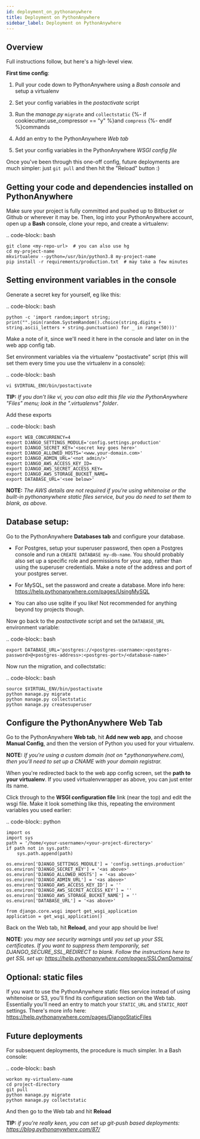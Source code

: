 ```yaml
---
id: deployment_on_pythonanywhere
title: Deployment on PythonAnywhere
sidebar_label: Deployment on PythonAnywhere
---
```


## Overview

Full instructions follow, but here's a high-level view.

**First time config**:

1. Pull your code down to PythonAnywhere using a _Bash console_ and setup a virtualenv

2. Set your config variables in the _postactivate_ script

3. Run the _manage.py_ `migrate` and `collectstatic` {%- if cookiecutter.use_compressor == "y" %}and `compress` {%- endif %}commands

4. Add an entry to the PythonAnywhere _Web tab_

5. Set your config variables in the PythonAnywhere _WSGI config file_

Once you've been through this one-off config, future deployments are much simpler: just `git pull` and then hit the "Reload" button :)

## Getting your code and dependencies installed on PythonAnywhere

Make sure your project is fully committed and pushed up to Bitbucket or Github or wherever it may be. Then, log into your PythonAnywhere account, open up a **Bash** console, clone your repo, and create a virtualenv:

.. code-block:: bash

    git clone <my-repo-url>  # you can also use hg
    cd my-project-name
    mkvirtualenv --python=/usr/bin/python3.8 my-project-name
    pip install -r requirements/production.txt  # may take a few minutes

## Setting environment variables in the console

Generate a secret key for yourself, eg like this:

.. code-block:: bash

    python -c 'import random;import string; print("".join(random.SystemRandom().choice(string.digits + string.ascii_letters + string.punctuation) for _ in range(50)))'

Make a note of it, since we'll need it here in the console and later on in the web app config tab.

Set environment variables via the virtualenv "postactivate" script (this will set them every time you use the virtualenv in a console):

.. code-block:: bash

    vi $VIRTUAL_ENV/bin/postactivate

**TIP:** _If you don't like vi, you can also edit this file via the PythonAnywhere "Files" menu; look in the ".virtualenvs" folder_.

Add these exports

.. code-block:: bash

    export WEB_CONCURRENCY=4
    export DJANGO_SETTINGS_MODULE='config.settings.production'
    export DJANGO_SECRET_KEY='<secret key goes here>'
    export DJANGO_ALLOWED_HOSTS='<www.your-domain.com>'
    export DJANGO_ADMIN_URL='<not admin/>'
    export DJANGO_AWS_ACCESS_KEY_ID=
    export DJANGO_AWS_SECRET_ACCESS_KEY=
    export DJANGO_AWS_STORAGE_BUCKET_NAME=
    export DATABASE_URL='<see below>'

**NOTE:** _The AWS details are not required if you're using whitenoise or the built-in pythonanywhere static files service, but you do need to set them to blank, as above._

## Database setup:

Go to the PythonAnywhere **Databases tab** and configure your database.

- For Postgres, setup your superuser password, then open a Postgres console and run a `CREATE DATABASE my-db-name`. You should probably also set up a specific role and permissions for your app, rather than using the superuser credentials. Make a note of the address and port of your postgres server.

- For MySQL, set the password and create a database. More info here: https://help.pythonanywhere.com/pages/UsingMySQL

- You can also use sqlite if you like! Not recommended for anything beyond toy projects though.

Now go back to the _postactivate_ script and set the `DATABASE_URL` environment variable:

.. code-block:: bash

    export DATABASE_URL='postgres://<postgres-username>:<postgres-password>@<postgres-address>:<postgres-port>/<database-name>'

Now run the migration, and collectstatic:

.. code-block:: bash

    source $VIRTUAL_ENV/bin/postactivate
    python manage.py migrate
    python manage.py collectstatic
    python manage.py createsuperuser

## Configure the PythonAnywhere Web Tab

Go to the PythonAnywhere **Web tab**, hit **Add new web app**, and choose **Manual Config**, and then the version of Python you used for your virtualenv.

**NOTE:** _If you're using a custom domain (not on \*.pythonanywhere.com), then you'll need to set up a CNAME with your domain registrar._

When you're redirected back to the web app config screen, set the **path to your virtualenv**. If you used virtualenvwrapper as above, you can just enter its name.

Click through to the **WSGI configuration file** link (near the top) and edit the wsgi file. Make it look something like this, repeating the environment variables you used earlier:

.. code-block:: python

    import os
    import sys
    path = '/home/<your-username>/<your-project-directory>'
    if path not in sys.path:
        sys.path.append(path)

    os.environ['DJANGO_SETTINGS_MODULE'] = 'config.settings.production'
    os.environ['DJANGO_SECRET_KEY'] = '<as above>'
    os.environ['DJANGO_ALLOWED_HOSTS'] = '<as above>'
    os.environ['DJANGO_ADMIN_URL'] = '<as above>'
    os.environ['DJANGO_AWS_ACCESS_KEY_ID'] = ''
    os.environ['DJANGO_AWS_SECRET_ACCESS_KEY'] = ''
    os.environ['DJANGO_AWS_STORAGE_BUCKET_NAME'] = ''
    os.environ['DATABASE_URL'] = '<as above>'

    from django.core.wsgi import get_wsgi_application
    application = get_wsgi_application()

Back on the Web tab, hit **Reload**, and your app should be live!

**NOTE:** _you may see security warnings until you set up your SSL certificates. If you
want to suppress them temporarily, set DJANGO_SECURE_SSL_REDIRECT to blank. Follow
the instructions here to get SSL set up: https://help.pythonanywhere.com/pages/SSLOwnDomains/_

## Optional: static files

If you want to use the PythonAnywhere static files service instead of using whitenoise or S3, you'll find its configuration section on the Web tab. Essentially you'll need an entry to match your `STATIC_URL` and `STATIC_ROOT` settings. There's more info here: https://help.pythonanywhere.com/pages/DjangoStaticFiles

## Future deployments

For subsequent deployments, the procedure is much simpler. In a Bash console:

.. code-block:: bash

    workon my-virtualenv-name
    cd project-directory
    git pull
    python manage.py migrate
    python manage.py collectstatic

And then go to the Web tab and hit **Reload**

**TIP:** _if you're really keen, you can set up git-push based deployments: https://blog.pythonanywhere.com/87/_

